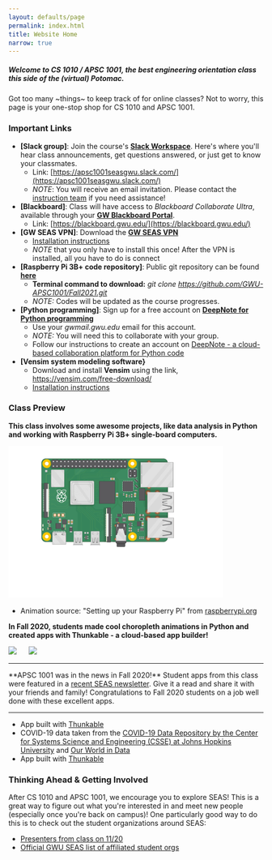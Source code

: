 ```yaml
---
layout: defaults/page
permalink: index.html
title: Website Home
narrow: true
---
```


##### Welcome to CS 1010 / APSC 1001, the best engineering orientation class this side of the (virtual) Potomac.

Got too many ~things~ to keep track of for online classes? Not to worry, this page is your one-stop shop for CS 1010 and APSC 1001.

### Important Links
- **[Slack group]**: Join the course's **[Slack Workspace](https://apsc1001seasgwu.slack.com/)**. Here's where you'll hear class announcements, get questions answered, or just get to know your classmates.
    - Link: [https://apsc1001seasgwu.slack.com/](https://apsc1001seasgwu.slack.com/)
    - *NOTE*: You will receive an email invitation. Please contact the [instruction team](contact.html) if you need assistance!
- **[Blackboard]**: Class will have access to *Blackboard Collaborate Ultra*, available through your **[GW Blackboard Portal](https://blackboard.gwu.edu/)**.
    - Link: [https://blackboard.gwu.edu/](https://blackboard.gwu.edu/)
- **[GW SEAS VPN]**: Download the **[GW SEAS VPN](https://www.gwu.edu/~virtual/downloads/anyconnect.cfm)**
    - <a href="{{ site.baseurl }}{% link files/gwu_vpn.pdf %}" target="_blank"> Installation instructions </a>
    - *NOTE* that you only have to install this once! After the VPN is installed, all you have to do is connect
- **[Raspberry Pi 3B+ code repository]**: Public git repository can be found **[here](https://github.com/GWU-APSC1001/Fall2021)** 
    - **Terminal command to download:** *git clone https://github.com/GWU-APSC1001/Fall2021.git*
    - *NOTE:* Codes will be updated as the course progresses.
- **[Python programming]**: Sign up for a free account on **[DeepNote for Python programming](https://deepnote.com/)** 
    - Use your *gwmail.gwu.edu* email for this account. 
    - *NOTE:* You will need this to collaborate with your group.
    - Follow our instructions to create an account on <a href="{{ site.baseurl }}{% link files/DeepNote_Onboarding_Students.pdf %}" target="_blank">DeepNote - a cloud-based collaboration platform for Python code</a> 
- **[Vensim system modeling software}**
    - Download and install **Vensim** using the link, <a href="https://vensim.com/free-download/" target="_blank">https://vensim.com/free-download/</a>
    - <a href="{{ site.baseurl }}{% link files/vensim_install.pdf %}" target="_blank"> Installation instructions </a>


### Class Preview

**This class involves some awesome projects, like data analysis in Python and working with Raspberry Pi 3B+ single-board computers.** 

<img src="images/pi-plug-in.gif" height="300"/>

<div class="card mb-3 bg-light">
    <ul> 
    <li> Animation source: "Setting up your Raspberry Pi" from <a href="https://projects.raspberrypi.org/en/projects/raspberry-pi-setting-up/0">raspberrypi.org</a></li>
    </ul>
</div>

**In Fall 2020, students made cool choropleth animations in Python and created apps with Thunkable - a cloud-based app builder!**

<img src="images/CovidUSAnimation.gif" height="300"/>&nbsp;&nbsp;&nbsp;&nbsp;&nbsp;
<img src="images/ThunkableAnimation.gif" height="300"/>

<hr>
**APSC 1001 was in the news in Fall 2020!** 
Student apps from this class were featured in a <a href="https://www.seas.gwu.edu/seas-students-create-apps-promote-social-awareness-during-covid-19" target="_blank">recent SEAS newsletter</a>. Give it a read and share it with your friends and family! Congratulations to Fall 2020 students on a job well done with these excellent apps.
<hr>

<div class="card mb-3 bg-light">
    <ul> 
    <li> App built with <a href="https://thunkable.com/" target="_blank">Thunkable</a></li>
    <li> COVID-19 data taken from the <a href="https://github.com/CSSEGISandData/COVID-19" target="_blank">COVID-19 Data Repository by the Center for Systems Science and Engineering (CSSE) at Johns Hopkins University</a> and <a href="https://ourworldindata.org/coronavirus" target="_blank">Our World in Data</a></li>
    <li> App built with <a href="https://thunkable.com/" target="_blank">Thunkable</a></li>
    </ul>
</div>




### Thinking Ahead & Getting Involved
After CS 1010 and APSC 1001, we encourage you to explore SEAS! 
This is a great way to figure out what you're interested in and meet new people (especially once you're back on campus)! One particularly good way to do this is to check out the student organizations around SEAS:

- [Presenters from class on 11/20](/files/student_orgs.pdf)
- <a href="https://www.seas.gwu.edu/student-organizations" target="_blank">Official GWU SEAS list of affiliated student orgs</a>



